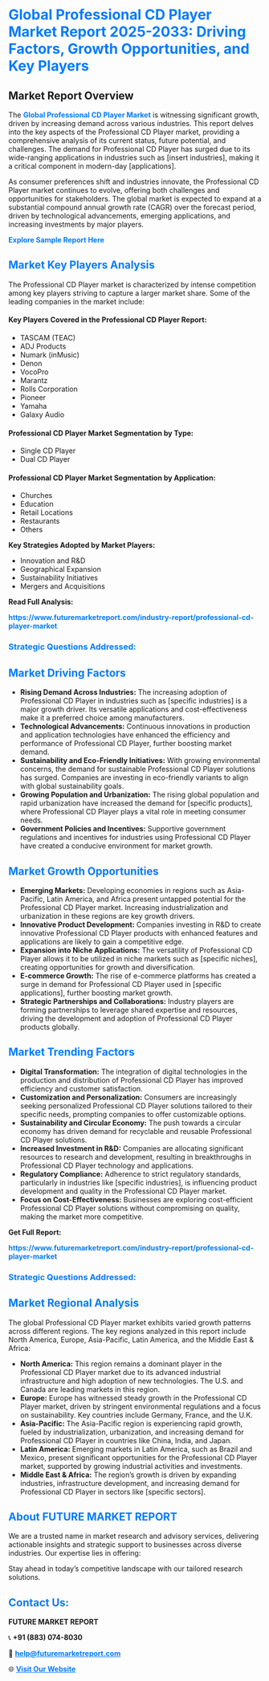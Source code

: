 <h1 style="color: #007BFF;">Global Professional CD Player Market Report 2025-2033: Driving Factors, Growth Opportunities, and Key Players</h1>

<section id="overview">
<h2>Market Report Overview</h2>
<p>The <a href="https://www.futuremarketreport.com/industry-report/professional-cd-player-market" style="color: #007BFF; text-decoration: none;"><strong>Global Professional CD Player Market</strong></a> is witnessing significant growth, driven by increasing demand across various industries. This report delves into the key aspects of the Professional CD Player market, providing a comprehensive analysis of its current status, future potential, and challenges. The demand for Professional CD Player has surged due to its wide-ranging applications in industries such as [insert industries], making it a critical component in modern-day [applications].</p>
<p>As consumer preferences shift and industries innovate, the Professional CD Player market continues to evolve, offering both challenges and opportunities for stakeholders. The global market is expected to expand at a substantial compound annual growth rate (CAGR) over the forecast period, driven by technological advancements, emerging applications, and increasing investments by major players.</p>
</section>

<section id="overview">
<p><a href="https://www.futuremarketreport.com/request-sample/reportId=75492" style="color: #007BFF; text-decoration: none;"><strong>Explore Sample Report Here</strong></a></p>
</section>

<section id="key-players">
<h2 style="color: #007BFF;">Market Key Players Analysis</h2>
<p>The Professional CD Player market is characterized by intense competition among key players striving to capture a larger market share. Some of the leading companies in the market include:</p>
<h4>Key Players Covered in the Professional CD Player Report:</h4>
<ul><li>TASCAM (TEAC)</li><li>ADJ Products</li><li>Numark (inMusic)</li><li>Denon</li><li>VocoPro</li><li>Marantz</li><li>Rolls Corporation</li><li>Pioneer</li><li>Yamaha</li><li>Galaxy Audio</li></ul>
<h4>Professional CD Player Market Segmentation by Type:</h4>
<ul><li>Single CD Player</li><li>Dual CD Player</li></ul>

<h4>Professional CD Player Market Segmentation by Application:</h4>
<ul><li>Churches</li><li>Education</li><li>Retail Locations</li><li>Restaurants</li><li>Others</li></ul>
<p><strong>Key Strategies Adopted by Market Players:</strong></p>
<ul>
<li>Innovation and R&D</li>
<li>Geographical Expansion</li>
<li>Sustainability Initiatives</li>
<li>Mergers and Acquisitions</li>
</ul>
</section>

<section>
<p><strong>Read Full Analysis: </strong></p><a href="https://www.futuremarketreport.com/industry-report/professional-cd-player-market" style="color: #007BFF; text-decoration: none;"><strong>https://www.futuremarketreport.com/industry-report/professional-cd-player-market</strong></a>
<h3 style="color: #007BFF;">Strategic Questions Addressed:</h3>
</section>

<section id="driving-factors">
<h2 style="color: #007BFF;">Market Driving Factors</h2>
<ul>
<li><strong>Rising Demand Across Industries:</strong> The increasing adoption of Professional CD Player in industries such as [specific industries] is a major growth driver. Its versatile applications and cost-effectiveness make it a preferred choice among manufacturers.</li>
<li><strong>Technological Advancements:</strong> Continuous innovations in production and application technologies have enhanced the efficiency and performance of Professional CD Player, further boosting market demand.</li>
<li><strong>Sustainability and Eco-Friendly Initiatives:</strong> With growing environmental concerns, the demand for sustainable Professional CD Player solutions has surged. Companies are investing in eco-friendly variants to align with global sustainability goals.</li>
<li><strong>Growing Population and Urbanization:</strong> The rising global population and rapid urbanization have increased the demand for [specific products], where Professional CD Player plays a vital role in meeting consumer needs.</li>
<li><strong>Government Policies and Incentives:</strong> Supportive government regulations and incentives for industries using Professional CD Player have created a conducive environment for market growth.</li>
</ul>
</section>

<section id="growth-opportunities">
<h2 style="color: #007BFF;">Market Growth Opportunities</h2>
<ul>
<li><strong>Emerging Markets:</strong> Developing economies in regions such as Asia-Pacific, Latin America, and Africa present untapped potential for the Professional CD Player market. Increasing industrialization and urbanization in these regions are key growth drivers.</li>
<li><strong>Innovative Product Development:</strong> Companies investing in R&D to create innovative Professional CD Player products with enhanced features and applications are likely to gain a competitive edge.</li>
<li><strong>Expansion into Niche Applications:</strong> The versatility of Professional CD Player allows it to be utilized in niche markets such as [specific niches], creating opportunities for growth and diversification.</li>
<li><strong>E-commerce Growth:</strong> The rise of e-commerce platforms has created a surge in demand for Professional CD Player used in [specific applications], further boosting market growth.</li>
<li><strong>Strategic Partnerships and Collaborations:</strong> Industry players are forming partnerships to leverage shared expertise and resources, driving the development and adoption of Professional CD Player products globally.</li>
</ul>
</section>

<section id="trending-factors">
<h2 style="color: #007BFF;">Market Trending Factors</h2>
<ul>
<li><strong>Digital Transformation:</strong> The integration of digital technologies in the production and distribution of Professional CD Player has improved efficiency and customer satisfaction.</li>
<li><strong>Customization and Personalization:</strong> Consumers are increasingly seeking personalized Professional CD Player solutions tailored to their specific needs, prompting companies to offer customizable options.</li>
<li><strong>Sustainability and Circular Economy:</strong> The push towards a circular economy has driven demand for recyclable and reusable Professional CD Player solutions.</li>
<li><strong>Increased Investment in R&D:</strong> Companies are allocating significant resources to research and development, resulting in breakthroughs in Professional CD Player technology and applications.</li>
<li><strong>Regulatory Compliance:</strong> Adherence to strict regulatory standards, particularly in industries like [specific industries], is influencing product development and quality in the Professional CD Player market.</li>
<li><strong>Focus on Cost-Effectiveness:</strong> Businesses are exploring cost-efficient Professional CD Player solutions without compromising on quality, making the market more competitive.</li>
</ul>
</section>

<section>
<p><strong>Get Full Report: </strong></p><a href="https://www.futuremarketreport.com/industry-report/professional-cd-player-market" style="color: #007BFF; text-decoration: none;"><strong>https://www.futuremarketreport.com/industry-report/professional-cd-player-market</strong></a>
<h3 style="color: #007BFF;">Strategic Questions Addressed:</h3>
</section>


<section id="regional-analysis">
<h2 style="color: #007BFF;">Market Regional Analysis</h2>
<p>The global Professional CD Player market exhibits varied growth patterns across different regions. The key regions analyzed in this report include North America, Europe, Asia-Pacific, Latin America, and the Middle East & Africa:</p>
<ul>
<li><strong>North America:</strong> This region remains a dominant player in the Professional CD Player market due to its advanced industrial infrastructure and high adoption of new technologies. The U.S. and Canada are leading markets in this region.</li>
<li><strong>Europe:</strong> Europe has witnessed steady growth in the Professional CD Player market, driven by stringent environmental regulations and a focus on sustainability. Key countries include Germany, France, and the U.K.</li>
<li><strong>Asia-Pacific:</strong> The Asia-Pacific region is experiencing rapid growth, fueled by industrialization, urbanization, and increasing demand for Professional CD Player in countries like China, India, and Japan.</li>
<li><strong>Latin America:</strong> Emerging markets in Latin America, such as Brazil and Mexico, present significant opportunities for the Professional CD Player market, supported by growing industrial activities and investments.</li>
<li><strong>Middle East & Africa:</strong> The region’s growth is driven by expanding industries, infrastructure development, and increasing demand for Professional CD Player in sectors like [specific sectors].</li>
</ul>
</section>

<footer>
<h2 style="color: #007BFF;">About FUTURE MARKET REPORT</h2>
<p>We are a trusted name in market research and advisory services, delivering actionable insights and strategic support to businesses across diverse industries. Our expertise lies in offering:</p>

<p>Stay ahead in today’s competitive landscape with our tailored research solutions.</p>

<h2 style="color: #007BFF;">Contact Us:</h2>
<p><strong>FUTURE MARKET REPORT</strong></p>
<p>📞 <strong>+91 (883) 074-8030</strong></p>
<p>📧 <strong><a href="mailto:help@futuremarketreport.com" style="color: #007BFF;">help@futuremarketreport.com</a></strong></p>
<p>🌐 <strong><a href="https://www.futuremarketreport.com/" style="color: #007BFF;">Visit Our Website</a></strong></p>
</footer>